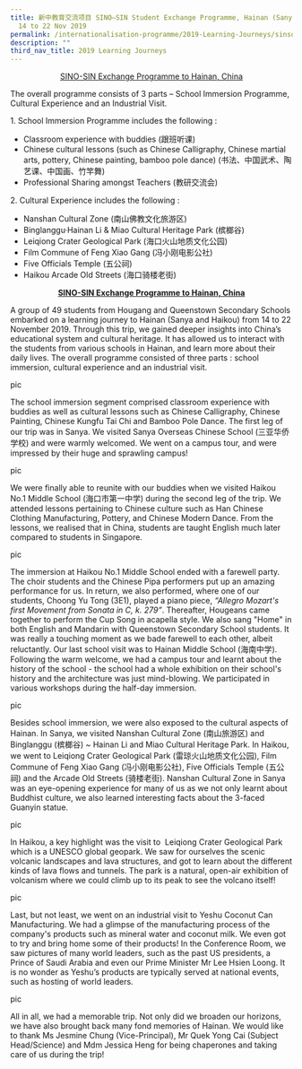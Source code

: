 ```yaml
---
title: 新中教育交流项目 SINO–SIN Student Exchange Programme, Hainan (Sanya and Haikou),
  14 to 22 Nov 2019
permalink: /internationalisation-programme/2019-Learning-Journeys/sinsosin-sep-hainan/
description: ""
third_nav_title: 2019 Learning Journeys
---
```

<center><u>SINO-SIN Exchange Programme to Hainan, China</u></center>

  

The overall programme consists of 3 parts – School Immersion Programme, Cultural Experience and an Industrial Visit.

  

1\. School Immersion Programme includes the following :

*   Classroom experience with buddies (跟班听课)
*   Chinese cultural lessons (such as Chinese Calligraphy, Chinese martial arts, pottery, Chinese painting, bamboo pole dance) (书法、中国武术、陶艺课、中国画、竹竿舞)
*   Professional Sharing amongst Teachers (教研交流会)

  

2\. Cultural Experience includes the following :

*   Nanshan Cultural Zone (南山佛教文化旅游区)
*   Binglanggu·Hainan Li & Miao Cultural Heritage Park (槟榔谷)
*   Leiqiong Crater Geological Park (海口火山地质文化公园)
*   Film Commune of Feng Xiao Gang (冯小刚电影公社)
*   Five Officials Temple (五公祠)
*   Haikou Arcade Old Streets (海口骑楼老街)

  

**<center><u>SINO-SIN Exchange Programme to Hainan, China</center></u>**

A group of 49 students from Hougang and Queenstown Secondary Schools embarked on a learning journey to Hainan (Sanya and Haikou) from 14 to 22 November 2019. Through this trip, we gained deeper insights into China’s educational system and cultural heritage. It has allowed us to interact with the students from various schools in Hainan, and learn more about their daily lives. The overall programme consisted of three parts : school immersion, cultural experience and an industrial visit.

pic


The school immersion segment comprised classroom experience with buddies as well as cultural lessons such as Chinese Calligraphy, Chinese Painting, Chinese Kungfu Tai Chi and Bamboo Pole Dance. The first leg of our trip was in Sanya. We visited Sanya Overseas Chinese School (三亚华侨学校) and were warmly welcomed. We went on a campus tour, and were impressed by their huge and sprawling campus!

pic

We were finally able to reunite with our buddies when we visited Haikou No.1 Middle School (海口市第一中学) during the second leg of the trip. We attended lessons pertaining to Chinese culture such as Han Chinese Clothing Manufacturing, Pottery, and Chinese Modern Dance. From the lessons, we realised that in China, students are taught English much later compared to students in Singapore.

pic

The immersion at Haikou No.1 Middle School ended with a farewell party. The choir students and the Chinese Pipa performers put up an amazing performance for us. In return, we also performed, where one of our students, Choong Yu Tong (3E1), played a piano piece, _“Allegro Mozart's first Movement from Sonata in C, k. 279”_. Thereafter, Hougeans came together to perform the Cup Song in acapella style. We also sang "Home" in both English and Mandarin with Queenstown Secondary School students. It was really a touching moment as we bade farewell to each other, albeit reluctantly. Our last school visit was to Hainan Middle School (海南中学). Following the warm welcome, we had a campus tour and learnt about the history of the school - the school had a whole exhibition on their school's history and the architecture was just mind-blowing. We participated in various workshops during the half-day immersion.

pic

Besides school immersion, we were also exposed to the cultural aspects of Hainan. In Sanya, we visited Nanshan Cultural Zone (南山旅游区) and Binglanggu (槟榔谷) ~ Hainan Li and Miao Cultural Heritage Park. In Haikou, we went to Leiqiong Crater Geological Park (雷琼火山地质文化公园), Film Commune of Feng Xiao Gang (冯小刚电影公社), Five Officials Temple (五公祠) and the Arcade Old Streets (骑楼老街). Nanshan Cultural Zone in Sanya was an eye-opening experience for many of us as we not only learnt about Buddhist culture, we also learned interesting facts about the 3-faced Guanyin statue.

pic

In Haikou, a key highlight was the visit to  Leiqiong Crater Geological Park which is a UNESCO global geopark. We saw for ourselves the scenic volcanic landscapes and lava structures, and got to learn about the different kinds of lava flows and tunnels. The park is a natural, open-air exhibition of volcanism where we could climb up to its peak to see the volcano itself!

pic

Last, but not least, we went on an industrial visit to Yeshu Coconut Can Manufacturing. We had a glimpse of the manufacturing process of the company's products such as mineral water and coconut milk. We even got to try and bring home some of their products! In the Conference Room, we saw pictures of many world leaders, such as the past US presidents, a Prince of Saudi Arabia and even our Prime Minister Mr Lee Hsien Loong. It is no wonder as Yeshu’s products are typically served at national events, such as hosting of world leaders.

pic

All in all, we had a memorable trip. Not only did we broaden our horizons, we have also brought back many fond memories of Hainan. We would like to thank Ms Jesmine Chung (Vice-Principal), Mr Quek Yong Cai (Subject Head/Science) and Mdm Jessica Heng for being chaperones and taking care of us during the trip!